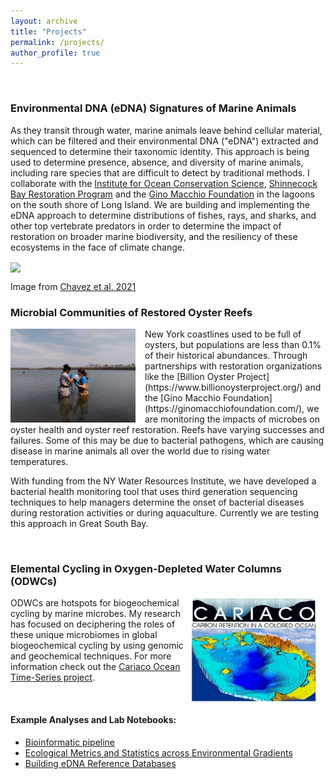 ```yaml
---
layout: archive
title: "Projects"
permalink: /projects/
author_profile: true
---
```




<br/>

### Environmental DNA (eDNA) Signatures of Marine Animals

As they transit through water, marine animals leave behind cellular material, which can be filtered and their environmental DNA ("eDNA") extracted and sequenced to determine their taxonomic identity. This approach is being used to determine presence, absence, and diversity of marine animals, including rare species that are difficult to detect by traditional methods. I collaborate with the [Institute for Ocean Conservation Science](https://www.oceanconservationscience.org/), [Shinnecock Bay Restoration Program](https://www.shinnecockbay.org/) and the [Gino Macchio Foundation](https://ginomacchiofoundation.com/) in the lagoons on the south shore of Long Island. We are building and implementing the eDNA approach to determine distributions of fishes, rays, and sharks, and other top vertebrate predators in order to determine the impact of restoration on broader marine biodiversity, and the resiliency of these ecosystems in the face of climate change.

<img align="center" src=https://tos.org/oceanography/assets/images/content/34-2-chavez-f2.jpg width="600px" style="padding-right: 15px">

Image from [Chavez et al. 2021](https://tos.org/oceanography/article/observing-life-in-the-sea-using-environmental-dna)
<br/>

### Microbial Communities of Restored Oyster Reefs
<img align="left" src="/images/Summer2019.jpg" width="200px" style="padding-right: 15px">
New York coastlines used to be full of oysters, but populations are less than 0.1% of their historical abundances. Through partnerships with restoration organizations like the [Billion Oyster Project](https://www.billionoysterproject.org/) and the [Gino Macchio Foundation](https://ginomacchiofoundation.com/), we are monitoring the impacts of microbes on oyster health and oyster reef restoration. Reefs have varying successes and failures. Some of this may be due to bacterial pathogens, which are causing disease in marine animals all over the world due to rising water temperatures. 

With funding from the NY Water Resources Institute, we have developed a bacterial health monitoring tool that uses third generation sequencing techniques to help managers determine the onset of bacterial diseases during restoration activities or during aquaculture. Currently we are testing this approach in Great South Bay. <br/>

<br/>



### Elemental Cycling in Oxygen-Depleted Water Columns (ODWCs)


<img align="right" src="/images/cariaco_logo.jpg" width="200px" style="padding-right: 15px">

ODWCs are hotspots for biogeochemical cycling by marine microbes. My research has focused on deciphering the roles of these unique microbiomes in global biogeochemical cycling by using genomic and geochemical techniques. For more information check out the [Cariaco Ocean Time-Series project](http://imars.marine.usf.edu/cariaco).

<br/>

#### Example Analyses and Lab Notebooks:

- [Bioinformatic pipeline](https://lizsuter.github.io/files/DADA2_pipeline_SCM_eDNA.nb.html)
- [Ecological Metrics and Statistics across Environmental Gradients](https://lizsuter.github.io/files/Ecol_Analysis.nb.html)
- [Building eDNA Reference Databases](https://github.com/lizsuter/eDNA-databases)

<br/>